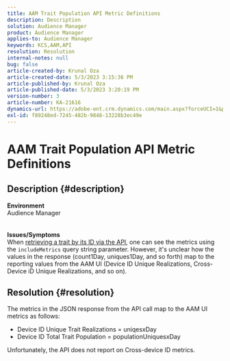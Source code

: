 ```yaml
---
title: AAM Trait Population API Metric Definitions
description: Description
solution: Audience Manager
product: Audience Manager
applies-to: Audience Manager
keywords: KCS,AAM,API
resolution: Resolution
internal-notes: null
bug: false
article-created-by: Krunal Oza
article-created-date: 5/3/2023 3:15:36 PM
article-published-by: Krunal Oza
article-published-date: 5/3/2023 3:20:19 PM
version-number: 3
article-number: KA-21616
dynamics-url: https://adobe-ent.crm.dynamics.com/main.aspx?forceUCI=1&pagetype=entityrecord&etn=knowledgearticle&id=08ba1058-c5e9-ed11-a7c6-6045bd006b4b
exl-id: f89248ed-7245-482b-9848-13228b3ec49e
---
```

# AAM Trait Population API Metric Definitions

## Description {#description}

<b>Environment</b><br>Audience Manager<br> <br> <br><b>Issues/Symptoms</b><br>When [retrieving a trait by its ID via the API](https://bank.demdex.com/portal/swagger/index.html#/Traits%20API/get_traits__sid_), one can see the metrics using the `includeMetrics` query string parameter. However, it's unclear how the values in the response (count1Day, uniques1Day, and so forth) map to the reporting values from the AAM UI (Device ID Unique Realizations, Cross-Device iD Unique Realizations, and so on). 

## Resolution {#resolution}


The metrics in the JSON response from the API call map to the AAM UI metrics as follows:

- Device ID Unique Trait Realizations = uniqesxDay
- Device ID Total Trait Population = populationUniquesxDay


Unfortunately, the API does not report on Cross-device ID metrics.
